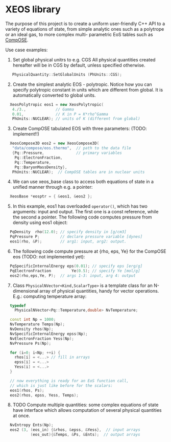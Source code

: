 # XEOS library

The purpose of this project is to create a uniform user-friendly
C++ API to a variety of equations of state, from simple analytic 
ones such as a polytrope or an ideal gas, to more complex multi-
parametric EoS tables such as 
[CompOSE](https://compose.obspm.fr/).

Use case examples:

1. Set global physical unitrs to e.g. CGS
All physical quantities created hereafter will be in CGS
by default, unless specified otherwise.
```cpp
   PhysicalQuantity::SetGlobalUnits (PhUnits::CGS);
```


2. Create the simplest analytic EOS - polytropic.
Notice how you can specify polytropic constant in units which
are different from global. It is automatically converted to 
global units.
```cpp
  XeosPolytropic eos1 = new XeosPolytropic(
   4./3.,             // Gamma
   0.01,              // K in P = K*rho^Gamma 
   PhUnits::NUCLEAR); // units of K (different from global)
```

3. Create CompOSE tabulated EOS with three parameters:
(TODO: implement!!)
```cpp
  XeosCompose3D eos2 = new XeosCompose3D(
   "data/compose/eos.thermo",  // path to the data file
   {Pq::Pressure,              // primary variables
    Pq::ElectronFraction,
    Pq::Temperature,
    Pq::BaryonMassDensity},  
   PhUnits::NUCLEAR);  // CompOSE tables are in nuclear units
```

4. We can use xeos_base class to access both equations of 
state in a unified manner through e.g. a pointer:
```cpp  
  XeosBase *eosptr = { &eos1, &eos2 };
```

5. In this example, eos1 has overloaded `operator()`, which has two 
arguments: input and output. The first one is a const reference, 
while the second a pointer. The following code computes pressure
from density using eos1 object:
```cpp
  PqDensity  rho(12.0); // specify density in [g/cm3]
  PqPressure P;         // declare pressure variable [dynes]
  eos1(rho, &P);        // arg1: input, arg2: output.
```

6. The following code compute pressure at {rho, eps, Ye} for the 
CompOSE eos (TODO: not implemented yet):
```cpp
  PqSpecificInternalEnergy eps(0.01); // specify eps [erg/g]
  PqElectronFraction         Ye(0.5); // specify Ye [mol/g]
  eos2(rho,eps,Ye, P);  // args 1-3: input, arg 4: output
```

7. Class `PhysicalNVector<Kind,ScalarType>` is a template class for 
an N-dimensional array of physical quantities, handy for vector 
operations. E.g.: computing temperature array:
```cpp
  typedef 
    PhysicalNVector<Pq::Temperature,double> NvTemperature;

  const int Np = 1000;
  NvTemperature Temps(Np);
  NvDensity rhos(Np);
  NvSpecificInternalEnergy epss(Np);
  NvElectronFraction Yess(Np);
  NvPressure Ps(Np);

  for (i=0; i<Np; ++i) {
    rhos[i] = <...> // fill in arrays
    epss[i] = <...>
    Yess[i] = <...>
  }

  // now everything is ready for an EoS function call, 
  // which is just like before for the scalars:
  eos1(rhos, Ps);
  eos2(rhos, epss, Yess, Temps);
```

8. TODO
Compute multiple quantities: some complex equations of
state have interface which allows computation of several
physical quantities at once. 
```cpp
  NvEntropy Ents(Np);
  eos2 (3, (eos_in) {&rhos, &epss, &Yess},  // input arrays
           (eos_out){&Temps, &Ps, &Ents);  // output arrays
```


